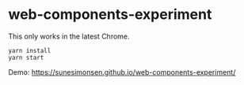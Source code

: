 # web-components-experiment

This only works in the latest Chrome.

```
yarn install
yarn start
```

Demo: https://sunesimonsen.github.io/web-components-experiment/
